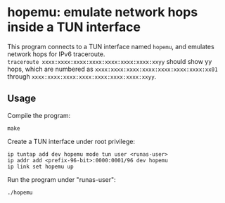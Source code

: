 # hopemu: emulate network hops inside a TUN interface

This program connects to a TUN interface named `hopemu`, and emulates network hops for IPv6 traceroute.  
`traceroute xxxx:xxxx:xxxx:xxxx:xxxx:xxxx:xxxx:xxyy` should show yy hops, which are numbered as `xxxx:xxxx:xxxx:xxxx:xxxx:xxxx:xxxx:xx01` through `xxxx:xxxx:xxxx:xxxx:xxxx:xxxx:xxxx:xxyy`.

## Usage

Compile the program:

    make

Create a TUN interface under root privilege:

    ip tuntap add dev hopemu mode tun user <runas-user>
    ip addr add <prefix-96-bit>:0000:0001/96 dev hopemu
    ip link set hopemu up

Run the program under "runas-user":

    ./hopemu
